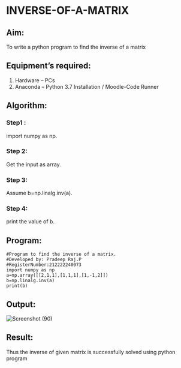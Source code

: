 # INVERSE-OF-A-MATRIX
## Aim:
To write a python program to find the inverse of a matrix
## Equipment’s required:
1. 	Hardware – PCs
2. 	Anaconda – Python 3.7 Installation / Moodle-Code Runner
## Algorithm:
### Step1 : 
import numpy as np.
### Step 2: 
Get the input as array.
### Step 3: 
Assume b=np.linalg.inv(a).
### Step 4: 
print the value of b.
## Program:
```
#Program to find the inverse of a matrix.
#Developed by: Pradeep Raj.P
#RegisterNumber:212222240073
import numpy as np
a=np.array([[2,1,1],[1,1,1],[1,-1,2]])
b=np.linalg.inv(a)
print(b)
```
## Output:
![Screenshot (90)](https://github.com/Pradeeppachiyappan/INVERSE-OF-A-MATRIX/assets/118707347/aae53cc1-f9ed-4acf-a3b5-9ce716b2df1b)
## Result:
Thus the inverse of given matrix is successfully solved using python program

